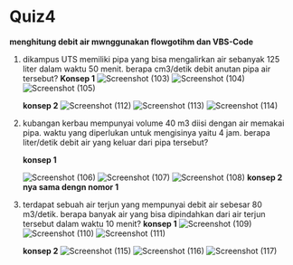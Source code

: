 # Quiz4

**menghitung debit air mwnggunakan flowgotihm dan VBS-Code**

1. dikampus UTS memiliki pipa yang bisa mengalirkan air sebanyak 125 liter dalam waktu 50 menit. berapa cm3/detik debit anutan pipa air tersebut?
    **Konsep 1**
    ![Screenshot (103)](https://user-images.githubusercontent.com/91968610/139585843-093821d6-d544-4447-bed4-67c00d512082.png)
    ![Screenshot (104)](https://user-images.githubusercontent.com/91968610/139585978-bb0c1aeb-9718-4fc5-83c7-65f2574b9221.png)
    ![Screenshot (105)](https://user-images.githubusercontent.com/91968610/139585997-15cc7474-5175-43ce-bb55-cfc5560ec8f6.png)
    
    **konsep 2**
    ![Screenshot (112)](https://user-images.githubusercontent.com/91968610/139586322-2d4dd39e-5803-4cde-b078-a3c059898127.png)
    ![Screenshot (113)](https://user-images.githubusercontent.com/91968610/139586360-d7c68c25-0e74-4d2f-a82f-6f487f640ff6.png)
    ![Screenshot (114)](https://user-images.githubusercontent.com/91968610/139586413-f700b397-fdf2-4b45-aa99-fc80c914dfef.png)

    
 2. kubangan kerbau mempunyai volume 40 m3 diisi dengan air memakai pipa. waktu yang diperlukan untuk mengisinya yaitu 4 jam. berapa liter/detik debit air yang keluar dari pipa tersebut?
     
     **konsep 1**
      
      ![Screenshot (106)](https://user-images.githubusercontent.com/91968610/139586444-332958f8-0456-4fe6-bde9-91a0646cd2fb.png)
      ![Screenshot (107)](https://user-images.githubusercontent.com/91968610/139586463-bc6e3947-de3e-45a1-b339-df76dd4b2a73.png)
      ![Screenshot (108)](https://user-images.githubusercontent.com/91968610/139586487-334fbab3-1f2a-4d96-8d8c-ef06e9248c86.png)
    **konsep 2 nya sama dengn nomor 1**
    
3. terdapat sebuah air terjun yang mempunyai debit air sebesar 80 m3/detik. berapa banyak air yang bisa dipindahkan dari air terjun tersebut dalam waktu 10 menit?
    **konsep 1**
    ![Screenshot (109)](https://user-images.githubusercontent.com/91968610/139586636-73ce0930-6fe3-44d8-912e-7178798953d4.png)
    ![Screenshot (110)](https://user-images.githubusercontent.com/91968610/139586651-955c3859-994d-475f-bff6-e1e0acbfd05f.png)
    ![Screenshot (111)](https://user-images.githubusercontent.com/91968610/139586659-db5a21f6-8b28-4372-94ef-bf842c05e815.png)
    
    **konsep 2**
    ![Screenshot (115)](https://user-images.githubusercontent.com/91968610/139586698-54815d85-0c4a-4465-b645-828876789b7c.png)
    ![Screenshot (116)](https://user-images.githubusercontent.com/91968610/139586712-cfe6956c-db80-45b1-b115-ccd3abf63b95.png)
    ![Screenshot (117)](https://user-images.githubusercontent.com/91968610/139586721-2b402b15-d2ef-471d-adb3-cbcc25ce6d82.png)

        
